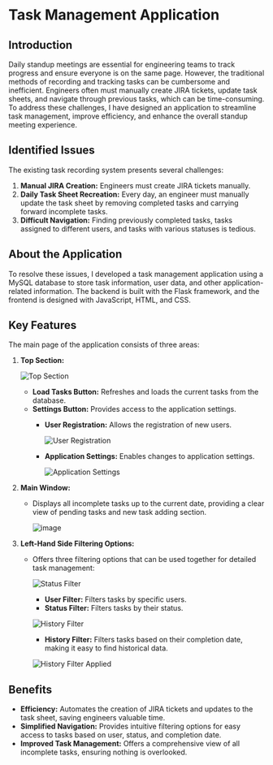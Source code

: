 # Task Management Application

## Introduction
Daily standup meetings are essential for engineering teams to track progress and ensure everyone is on the same page. However, the traditional methods of recording and tracking tasks can be cumbersome and inefficient. Engineers often must manually create JIRA tickets, update task sheets, and navigate through previous tasks, which can be time-consuming. To address these challenges, I have designed an application to streamline task management, improve efficiency, and enhance the overall standup meeting experience.

## Identified Issues
The existing task recording system presents several challenges:
1. **Manual JIRA Creation:** Engineers must create JIRA tickets manually.
2. **Daily Task Sheet Recreation:** Every day, an engineer must manually update the task sheet by removing completed tasks and carrying forward incomplete tasks.
3. **Difficult Navigation:** Finding previously completed tasks, tasks assigned to different users, and tasks with various statuses is tedious.

## About the Application
To resolve these issues, I developed a task management application using a MySQL database to store task information, user data, and other application-related information. The backend is built with the Flask framework, and the frontend is designed with JavaScript, HTML, and CSS.

## Key Features
The main page of the application consists of three areas:

1. **Top Section:**
   
   ![Top Section](https://github.com/user-attachments/assets/8c3fe71e-24d2-455b-8d77-5f14741515fa)

   - **Load Tasks Button:** Refreshes and loads the current tasks from the database.
   - **Settings Button:** Provides access to the application settings.
     - **User Registration:** Allows the registration of new users.
       
       ![User Registration](https://github.com/user-attachments/assets/4b80a7a3-149f-4a12-a116-9d1d4377587e)

     - **Application Settings:** Enables changes to application settings.
       
       ![Application Settings](https://github.com/user-attachments/assets/426c55a1-69f7-4a38-9a8d-fe359767c79d)



3. **Main Window:**
   - Displays all incomplete tasks up to the current date, providing a clear view of pending tasks and new task adding section.
     
     ![image](https://github.com/user-attachments/assets/56e69e9a-7ca1-419c-b4f9-0f28aa4b9378)


4. **Left-Hand Side Filtering Options:**
   - Offers three filtering options that can be used together for detailed task management:
     
     ![Status Filter](https://github.com/user-attachments/assets/8f5919ab-01f3-4e9b-b214-572d0a56705a)
     
     - **User Filter:** Filters tasks by specific users.
     - **Status Filter:** Filters tasks by their status.
     
     ![History Filter](https://github.com/user-attachments/assets/4f134c83-39b3-4263-b411-8c34210814b8)

     - **History Filter:** Filters tasks based on their completion date, making it easy to find historical data.
     
     ![History Filter Applied](https://github.com/user-attachments/assets/855b4317-e0e9-4dbe-a118-d94a8eb0fd1f)


## Benefits
- **Efficiency:** Automates the creation of JIRA tickets and updates to the task sheet, saving engineers valuable time.
- **Simplified Navigation:** Provides intuitive filtering options for easy access to tasks based on user, status, and completion date.
- **Improved Task Management:** Offers a comprehensive view of all incomplete tasks, ensuring nothing is overlooked.
